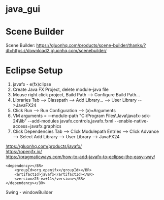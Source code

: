 # java_gui</BR>

# Scene Builder</BR>
Scene Builder: https://gluonhq.com/products/scene-builder/thanks/?dl=https://download2.gluonhq.com/scenebuilder/</BR>

# Eclipse Setup</BR>
1. javafx - e(fx)clipse</BR>
2. Create Java FX Project, delete module-java file</BR>
3. Mouse right click project, Build Path --> Configure Build Path...</BR>
4. Libraries Tab --> Classpath --> Add Library... --> User Library -->JavaFX24</BR>
5. Click Run --> Run Configuration --> (x)=Arguments </BR>
6. VM arguments = --module-path "C:\Program Files\Java\javafx-sdk-24\lib" --add-modules javafx.controls,javafx.fxml --enable-native-access=javafx.graphics</BR>
7. Click Dependencies Tab --> Click Modulepath Entries  --> Click Advance --> Select Add Library --> User Library --> JavaFX24</BR>


https://gluonhq.com/products/javafx/</BR>
https://openjfx.io/</BR>
https://pragmaticways.com/how-to-add-javafx-to-eclipse-the-easy-way/</BR>


```
<dependency></BR>
    <groupId>org.openjfx</groupId></BR>
    <artifactId>javafx</artifactId></BR>
    <version>25-ea+11</version></BR>
</dependency></BR>
```

Swing - windowBuilder</BR>
